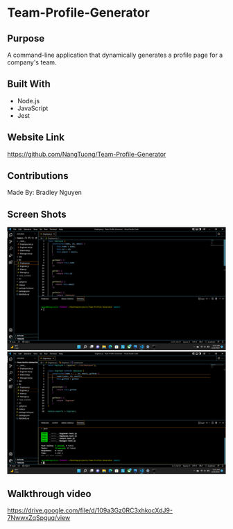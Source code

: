 # Team-Profile-Generator

## Purpose
A command-line application that dynamically generates a profile page for a company's team.

## Built With
* Node.js
* JavaScript
* Jest

## Website Link
https://github.com/NangTuong/Team-Profile-Generator

## Contributions
Made By: Bradley Nguyen

## Screen Shots
![screenshot](./src/images/Screenshot%20(7).png)
![screenshot](./src/images/Screenshot%20(8).png)

## Walkthrough video 
https://drive.google.com/file/d/109a3Gz0RC3xhkocXdJ9-7NwwxZqSpguq/view
